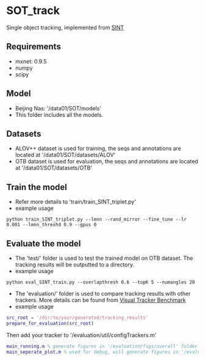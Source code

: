 # SOT_track
Single object tracking, implemented from [SINT](https://arxiv.org/abs/1605.05863)

## Requirements
* mxnet: 0.9.5
* numpy
* scipy

## Model
* Beijing Nas: '/data01/SOT/models'
* This folder includes all the models.

## Datasets
* ALOV++ dataset is used for training, the seqs and annotations are located at '/data01/SOT/datasets/ALOV'
* OTB dataset is used for evaluation, the seqs and annotations are located at '/data01/SOT/datasets/OTB'

## Train the model
* Refer more details to 'train/train_SINT_triplet.py'
* example usage
```shell
python train_SINT_triplet.py --lmnn --rand_mirror --fine_tune --lr 0.001 --lmnn_threshd 0.9 --gpus 0
```

## Evaluate the model
* The 'test/' folder is used to test the trained model on OTB dataset. The tracking results will be outputted to a directory.
* example usage
```shell
python eval_SINT_train.py --overlapthresh 0.6 --topK 5 --numangles 20
```
* The 'evaluation/' folder is used to compare tracking results with other trackers. More details can be found from [Visual Tracker Benchmark](http://cvlab.hanyang.ac.kr/tracker_benchmark/)
* example usage
```matlab
src_root = '/dir/to/your/generated/tracking_results'
prepare_for_evaluation(src_root)
```
Then add your tracker to '/evaluation/util/configTrackers.m'
```matlab
main_running.m % generate figures in '/evaluation/figs/overall' folder
main_seperate_plot.m % used for debug, will generate figures in '/evaluation/figs/overall_seperate' folder
```

